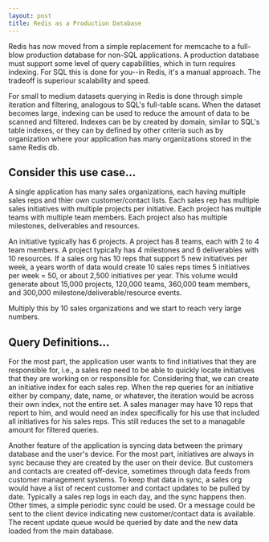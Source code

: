 ```yaml
---
layout: post
title: Redis as a Production Database
---
```


Redis has now moved from a simple replacement for memcache to a full-blow production database for non-SQL applications.  A production database must support some level of query capabilities, which in turn requires indexing.  For SQL this is done for you--in Redis, it's a manual approach.  The tradeoff is superiour scalability and speed.

For small to medium datasets querying in Redis is done through simple iteration and filtering, analogous to SQL's full-table scans.  When the dataset becomes large, indexing can be used to reduce the amount of data to be scanned and filtered.   Indexes can be by created by domain, similar to SQL's table indexes, or they can by defined by other criteria such as by organization where your application has many organizations stored in the same Redis db.  

## Consider this use case...

A single application has many sales organizations, each having multiple sales reps and thier own customer/contact lists.  Each sales rep has multiple sales initiatives with multiple projects per initiative.  Each project has multiple teams with multiple team members.  Each project also has multiple milestones, deliverables and resources.

An initiative typically has 6 projects.  A project has 8 teams, each with 2 to 4 team members.  A project typically has 4 milestones and 6 deliverables with 10 resources.  If a sales org has 10 reps that support 5 new initiatives per week, a years worth of data would create 10 sales reps times 5 initiatives per week = 50, or about 2,500 initiatives per year.  This volume would generate about 15,000 projects, 120,000 teams, 360,000 team members, and 300,000 milestone/deliverable/resource events.

Multiply this by 10 sales organizations and we start to reach very large numbers.

## Query Definitions...

For the most part, the application user wants to find initiatives that they are responsible for, i.e., a sales rep need to be able to quickly locate initiatives that they are working on or responsible for.  Considering that, we can create an initiative index for each sales rep.  When the rep queries for an initiative either by company, date, name, or whatever, the iteration would be across their own index, not the entire set.  A sales manager may have 10 reps that report to him, and would need an index specifically for his use that included all initiatives for his sales reps.  This still reduces the set to a managable amount for filtered queries.

Another feature of the application is syncing data between the primary database and the user's device.  For the most part, initiatives are always in sync because they are created by the user on their device.  But customers and contacts are created off-device, sometimes through data feeds from customer management systems.  To keep that data in sync, a sales org would have a list of recent customer and contact updates to be pulled by date.  Typically a sales rep logs in each day, and the sync happens then.  Other times, a simple periodic sync could be used.  Or a message could be sent to the client device indicating new customer/contact data is available.  The recent update queue would be queried by date and the new data loaded from the main database.





